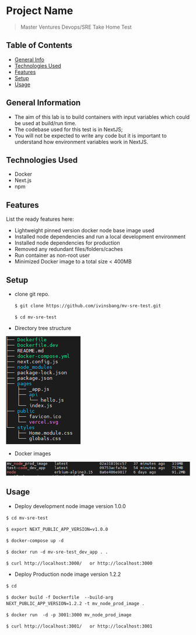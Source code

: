 # Project Name
> Master Ventures Devops/SRE Take Home Test

## Table of Contents
* [General Info](#general-information)
* [Technologies Used](#technologies-used)
* [Features](#features)
* [Setup](#setup)
* [Usage](#usage)


## General Information
- The aim of this lab is to build containers with input variables which could be used at build/run time. 
- The codebase used for this test is in NextJS;
- You will not be expected to write any code but it is important to understand how environment variables work in NextJS.

## Technologies Used
- Docker
- Next.js
- npm

## Features
List the ready features here:
- Lightweight pinned version docker node base image used
- Installed node dependencies and run a local development environment
- Installed node dependencies for production
- Removed any redundant files/folders/caches
- Run container as non-root user
- Minimized Docker image to a total size < 400MB

## Setup
- clone git repo.

    `$ git clone https://github.com/ivinsbang/mv-sre-test.git`

    `$ cd mv-sre-test`
    
- Directory tree structure

![tree](.pic/tree.PNG)

- Docker images 

![dimage](.pic/image-size.PNG)
## Usage
- Deploy development node image version 1.0.0

`$ cd mv-sre-test`

`$ export NEXT_PUBLIC_APP_VERSION=v1.0.0`

`$ docker-compose up -d`

`$ docker run -d mv-sre-test_dev_app . . `

`$ curl http://localhost:3000/   or http://localhost:3000`

- Deploy Production node image version 1.2.2

`$ cd `

`$ docker build -f Dockerfile  --build-arg NEXT_PUBLIC_APP_VERSION=1.2.2 -t mv_node_prod_image .`

`$ docker run  -d -p 3001:3000 mv_node_prod_image `

`$ curl http://localhost:3001/   or http://localhost:3001`




